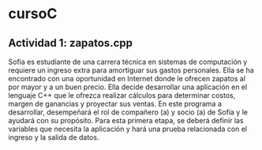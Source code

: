 # cursoC

## Actividad 1: zapatos.cpp
Sofía es estudiante de una carrera técnica en sistemas de computación y requiere
un ingreso extra para amortiguar sus gastos personales. Ella se ha encontrado con una
oportunidad en Internet donde le ofrecen zapatos al por mayor y a un buen precio. Ella
decide desarrollar una aplicación en el lenguaje C++ que le ofrezca realizar cálculos para
determinar costos, margen de ganancias y proyectar sus ventas. En este programa a
desarrollar, desempeñará el rol de compañero (a) y socio (a) de Sofía y le ayudará con su
propósito.
Para esta primera etapa, se deberá definir las variables que necesita la aplicación y hará
una prueba relacionada con el ingreso y la salida de datos. 